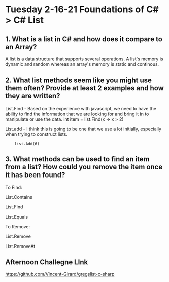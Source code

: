 # Tuesday 2-16-21 Foundations of C# > C# List


## 1. What is a list in C# and how does it compare to an Array? 

A list is a data structure that supports several operations. A list's memory is dynamic and random whereas an array's memory is static and continous. 

## 2. What list methods seem like you might use them often? Provide at least 2 examples and how they are written? 

List.Find - Based on the experience with javascript, we need to have the ability to find the information that we are looking for and bring it in to manipulate or use the data. 
        int item = list.Find(x => x > 2)

List.add - I think this is going to be one that we use a lot initially, especially when trying to construct lists. 

        list.Add(6)

## 3. What methods can be used to find an item from a list? How could you remove the item once it has been found? 
To Find: 

List.Contains

List.Find

List.Equals


To Remove: 

List.Remove

List.RemoveAt
## Afternoon Challegne LInk 

https://github.com/Vincent-Girard/gregslist-c-sharp



